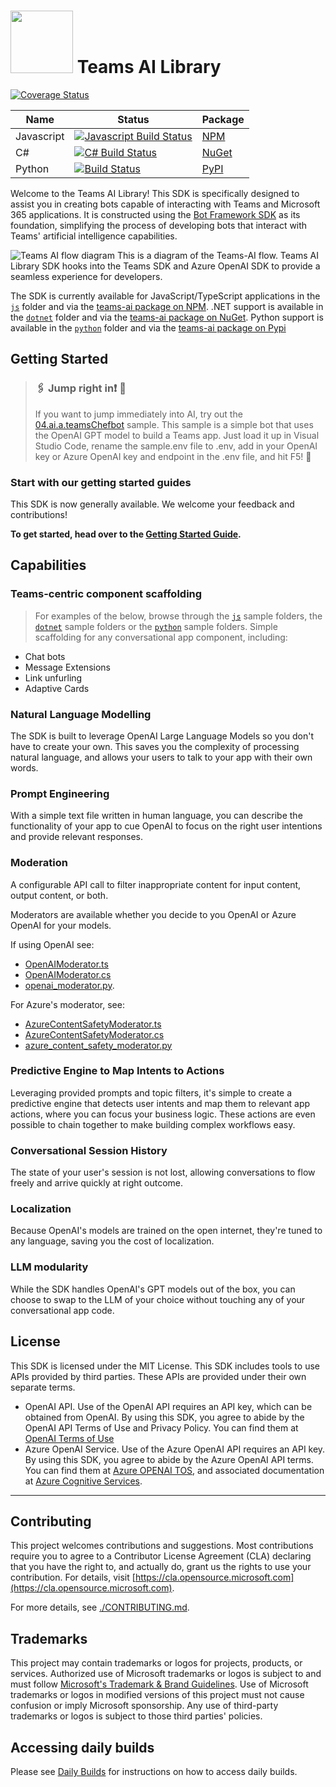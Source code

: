 # <img src="https://media.githubusercontent.com/media/microsoft/teams-ai/main/assets/icon.png" width="100px"> Teams AI Library

[![Coverage Status](https://coveralls.io/repos/github/microsoft/teams-ai/badge.svg?branch=main)](https://coveralls.io/github/microsoft/teams-ai?branch=main)

| Name       | Status                                                                                                                                                                                                                                                                  | Package                                                    |
| ---------- | ----------------------------------------------------------------------------------------------------------------------------------------------------------------------------------------------------------------------------------------------------------------------- | ---------------------------------------------------------- |
| Javascript | [![Javascript Build Status](https://dev.azure.com/DomoreexpGithub/Github_Pipelines/_apis/build/status%2Fteams-ai%2Fmicrosoft.teams-ai.javascript?branchName=main)](https://dev.azure.com/DomoreexpGithub/Github_Pipelines/_build/latest?definitionId=5&branchName=main) | [NPM](https://www.npmjs.com/package/@microsoft/teams-ai)   |
| C#         | [![C# Build Status](https://dev.azure.com/DomoreexpGithub/Github_Pipelines/_apis/build/status%2Fteams-ai%2Fmicrosoft.teams-ai.dotnet?branchName=main)](https://dev.azure.com/DomoreexpGithub/Github_Pipelines/_build/latest?definitionId=4&branchName=main)             | [NuGet](https://www.nuget.org/packages/Microsoft.Teams.AI) |
| Python     | [![Build Status](https://dev.azure.com/DomoreexpGithub/Github_Pipelines/_apis/build/status%2Fteams-ai%2Fmicrosoft.teams-ai.python?branchName=main)](https://dev.azure.com/DomoreexpGithub/Github_Pipelines/_build/latest?definitionId=10&branchName=main)               | [PyPI](https://pypi.org/project/teams-ai/)                 |

Welcome to the Teams AI Library! This SDK is specifically designed to assist you in creating bots capable of interacting with Teams and Microsoft 365 applications. It is constructed using the [Bot Framework SDK](https://github.com/microsoft/botbuilder-js) as its foundation, simplifying the process of developing bots that interact with Teams' artificial intelligence capabilities.

![Teams AI flow diagram](https://github.com/microsoft/teams-ai/assets/14900841/154353ff-bafe-4423-abcd-6dc5a8680fe9)
This is a diagram of the Teams-AI flow. Teams AI Library SDK hooks into the Teams SDK and Azure OpenAI SDK to provide a seamless experience for developers.

The SDK is currently available for JavaScript/TypeScript applications in the [`js`](./js) folder and via the [teams-ai package on NPM](https://www.npmjs.com/package/@microsoft/teams-ai). .NET support is available in the [`dotnet`](./dotnet) folder and via the [teams-ai package on NuGet](https://www.nuget.org/packages/Microsoft.Teams.AI). Python support is available in the [`python`](./python) folder and via the [teams-ai package on Pypi](https://pypi.org/project/teams-ai/)

## Getting Started

> ### 🖇️ Jump right in❗️ 📎
>
> If you want to jump immediately into AI, try out the [04.ai.a.teamsChefbot](./js/samples/04.ai-apps/a.teamsChefBot) sample. This sample is a simple bot that uses the OpenAI GPT model to build a Teams app. Just load it up in Visual Studio Code, rename the sample.env file to .env, add in your OpenAI key or Azure OpenAI key and endpoint in the .env file, and hit F5! 🎉

### Start with our getting started guides

This SDK is now generally available. We welcome your feedback and contributions!

**To get started, head over to the [Getting Started Guide](getting-started/README.md).**

## Capabilities

### Teams-centric component scaffolding

> For examples of the below, browse through the [`js`](./js/samples/) sample folders, the [`dotnet`](./dotnet/samples) sample folders or the [`python`](./python/samples) sample folders.
> Simple scaffolding for any conversational app component, including:

- Chat bots
- Message Extensions
- Link unfurling
- Adaptive Cards

### Natural Language Modelling

The SDK is built to leverage OpenAI Large Language Models so you don't have to create your own. This saves you the complexity of processing natural language, and allows your users to talk to your app with their own words.

### Prompt Engineering

With a simple text file written in human language, you can describe the functionality of your app to cue OpenAI to focus on the right user intentions and provide relevant responses.

### Moderation

A configurable API call to filter inappropriate content for input content, output content, or both.

Moderators are available whether you decide to you OpenAI or Azure OpenAI for your models.

If using OpenAI see:

- [OpenAIModerator.ts](./js/packages/teams-ai/src/moderators/OpenAIModerator.ts)
- [OpenAIModerator.cs](./dotnet/packages/Microsoft.TeamsAI/Microsoft.TeamsAI/AI/Moderator/OpenAIModerator.cs)
- [openai_moderator.py](./python/packages/ai/teams/ai/moderators/openai_moderator.py).

For Azure's moderator, see:

- [AzureContentSafetyModerator.ts](./js/packages/teams-ai/src/moderators/AzureContentSafetyModerator.ts)
- [AzureContentSafetyModerator.cs](./dotnet/packages/Microsoft.TeamsAI/Microsoft.TeamsAI/AI/Moderator/AzureContentSafetyModerator.cs)
- [azure_content_safety_moderator.py](./python/packages/ai/teams/ai/moderators/azure_content_safety_moderator.py)

### Predictive Engine to Map Intents to Actions

Leveraging provided prompts and topic filters, it's simple to create a predictive engine that detects user intents and map them to relevant app actions, where you can focus your business logic. These actions are even possible to chain together to make building complex workflows easy.

### Conversational Session History

The state of your user's session is not lost, allowing conversations to flow freely and arrive quickly at right outcome.

### Localization

Because OpenAI's models are trained on the open internet, they're tuned to any language, saving you the cost of localization.

### LLM modularity

While the SDK handles OpenAI's GPT models out of the box, you can choose to swap to the LLM of your choice without touching any of your conversational app code.

## License

This SDK is licensed under the MIT License. This SDK includes tools to use APIs provided by third parties. These APIs are provided under their own separate terms.

- OpenAI API. Use of the OpenAI API requires an API key, which can be obtained from OpenAI. By using this SDK, you agree to abide by the OpenAI API Terms of Use and Privacy Policy. You can find them at [OpenAI Terms of Use](https://openai.com/policies/terms-of-use)
- Azure OpenAI Service. Use of the Azure OpenAI API requires an API key. By using this SDK, you agree to abide by the Azure OpenAI API terms. You can find them at [Azure OPENAI TOS](https://www.microsoft.com/licensing/terms/productoffering/MicrosoftAzure/MCA#ServiceSpecificTerms), and associated documentation at [Azure Cognitive Services](https://learn.microsoft.com/en-us/azure/cognitive-services/openai/).

---

## Contributing

This project welcomes contributions and suggestions. Most contributions require you to agree to a
Contributor License Agreement (CLA) declaring that you have the right to, and actually do, grant us
the rights to use your contribution. For details, visit [https://cla.opensource.microsoft.com](https://cla.opensource.microsoft.com).

For more details, see [./CONTRIBUTING.md](./CONTRIBUTING.md).

## Trademarks

This project may contain trademarks or logos for projects, products, or services. Authorized use of Microsoft
trademarks or logos is subject to and must follow
[Microsoft's Trademark & Brand Guidelines](https://www.microsoft.com/en-us/legal/intellectualproperty/trademarks/usage/general).
Use of Microsoft trademarks or logos in modified versions of this project must not cause confusion or imply Microsoft sponsorship.
Any use of third-party trademarks or logos is subject to those third parties' policies.

## Accessing daily builds

Please see [Daily Builds](https://github.com/microsoft/teams-ai/blob/main/docs/DAILYBUILDS.MD) for instructions on how to access daily builds.
